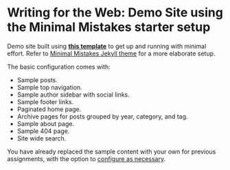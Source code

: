 # Writing for the Web: Demo Site using the Minimal Mistakes starter setup

Demo site built using [**this template**](https://github.com/mmistakes/mm-github-pages-starter/generate) to get up and running with minimal effort. Refer to [Minimal Mistakes Jekyll theme](https://github.com/mmistakes/minimal-mistakes) for a more elaborate setup.

The basic configuration comes with:
- Sample posts.
- Sample top navigation.
- Sample author sidebar with social links.
- Sample footer links.
- Paginated home page.
- Archive pages for posts grouped by year, category, and tag.
- Sample about page.
- Sample 404 page.
- Site wide search.

You have already replaced the sample content with your own for previous assignments, with the option to [configure as necessary](https://mmistakes.github.io/minimal-mistakes/docs/configuration/).

